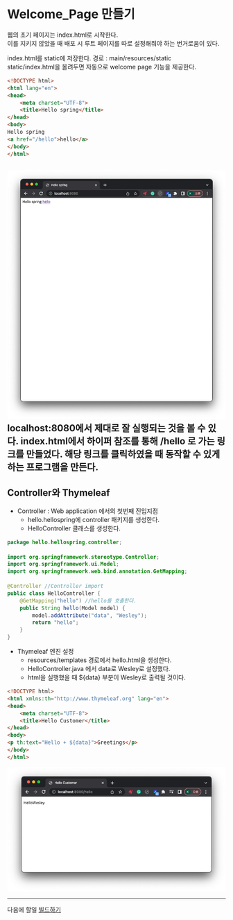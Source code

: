 # Welcome_Page 만들기

웹의 초기 페이지는 index.html로 시작한다.   
이를 지키지 않았을 때 배포 시 루트 페이지를 따로 설정해줘야 하는 번거로움이 있다.

index.html를 static에 저장한다. 경로 : main/resources/static    
static/index.html을 올려두면 자동으로 welcome page 기능을 제공한다.

```html
<!DOCTYPE html>
<html lang="en">
<head>
    <meta charset="UTF-8">
    <title>Hello spring</title>
</head>
<body>
Hello spring
<a href="/hello">hello</a>
</body>
</html>
```

![img.png](img/img.png)
localhost:8080에서 제대로 잘 실행되는 것을 볼 수 있다.
index.html에서 하이퍼 참조를 통해 /hello 로 가는 링크를 만들었다.
해당 링크를 클릭하였을 때 동작할 수 있게하는 프로그램을 만든다.
---- 

## Controller와 Thymeleaf

* Controller : Web application 에서의 첫번째 진입지점
    * hello.hellospring에 controller 패키지를 생성한다.
    * HelloController 클래스를 생성한다.
```java
package hello.hellospring.controller;

import org.springframework.stereotype.Controller;
import org.springframework.ui.Model;
import org.springframework.web.bind.annotation.GetMapping;

@Controller //Controller import
public class HelloController {
    @GetMapping("hello") //hello를 호출한다.
    public String hello(Model model) {
        model.addAttribute("data", "Wesley");
        return "hello";
    }
}
```
* Thymeleaf 엔진 설정
  * resources/templates 경로에서 hello.html을 생성한다.
  * HelloController.java 에서 data로 Wesley로 설정했다.
  * html을 실행했을 때 ${data} 부분이 Wesley로 출력될 것이다. 
```html
<!DOCTYPE html>
<html xmlns:th="http://www.thymeleaf.org" lang="en">
<head>
    <meta charset="UTF-8">
    <title>Hello Customer</title>
</head>
<body>
<p th:text="Hello + ${data}">Greetings</p>
</body>
</html>
```
![img_1.png](img/img_1.png)

---
다음에 할일 [빌드하기](build.md)
  



